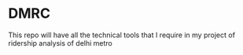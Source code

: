 # DMRC
This repo will have all the technical tools that I require in my project of ridership analysis of delhi metro
